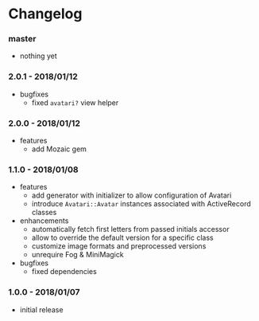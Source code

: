 # Changelog

### master

* nothing yet

### 2.0.1 - 2018/01/12

* bugfixes
    * fixed `avatari?` view helper

### 2.0.0 - 2018/01/12

* features
    * add Mozaic gem

### 1.1.0 - 2018/01/08

* features
    * add generator with initializer to allow configuration of Avatari
    * introduce `Avatari::Avatar` instances associated with ActiveRecord classes
* enhancements
    * automatically fetch first letters from passed initials accessor
    * allow to override the default version for a specific class
    * customize image formats and preprocessed versions
    * unrequire Fog & MiniMagick
* bugfixes
    * fixed dependencies

### 1.0.0 - 2018/01/07

* initial release
